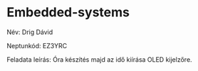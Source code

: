 # Embedded-systems

Név: Drig Dávid

Neptunkód: EZ3YRC

Feladata leírás: Óra készítés majd az idő kiírása OLED kijelzőre.

